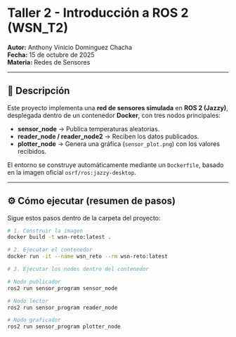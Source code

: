 # Taller 2 - Introducción a ROS 2 (WSN_T2)

**Autor:** Anthony Vinicio Domínguez Chacha  
**Fecha:** 15 de octubre de 2025  
**Materia:** Redes de Sensores  

---

## 📘 Descripción

Este proyecto implementa una **red de sensores simulada** en **ROS 2 (Jazzy)**, desplegada dentro de un contenedor **Docker**, con tres nodos principales:

- **sensor_node** → Publica temperaturas aleatorias.  
- **reader_node / reader_node2** → Reciben los datos publicados.  
- **plotter_node** → Genera una gráfica (`sensor_plot.png`) con los valores recibidos.

El entorno se construye automáticamente mediante un `Dockerfile`, basado en la imagen oficial `osrf/ros:jazzy-desktop`.

---

## ⚙️ Cómo ejecutar (resumen de pasos)

Sigue estos pasos dentro de la carpeta del proyecto:

```bash
# 1. Construir la imagen
docker build -t wsn-reto:latest .

# 2. Ejecutar el contenedor
docker run -it --name wsn_reto --rm wsn-reto:latest

# 3. Ejecutar los nodos dentro del contenedor

# Nodo publicador
ros2 run sensor_program sensor_node

# Nodo lector
ros2 run sensor_program reader_node

# Nodo graficador
ros2 run sensor_program plotter_node
